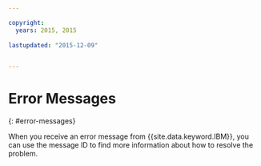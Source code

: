 ```yaml
---

copyright:
  years: 2015, 2015
  
lastupdated: "2015-12-09"


---
```



# Error Messages
{: #error-messages}


When you receive an error message from {{site.data.keyword.IBM}}, you can use the message ID to find more information about how to resolve the problem.
